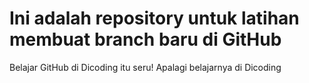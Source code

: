 # Ini adalah repository untuk latihan membuat branch baru di GitHub
Belajar GitHub di Dicoding itu seru!
Apalagi belajarnya di Dicoding
